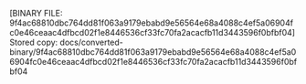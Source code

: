 [BINARY FILE: 9f4ac68810dbc764dd81f063a9179ebabd9e56564e68a4088c4ef5a06904fc0e46ceaac4dfbcd02f1e8446536cf33fc70fa2acacfb11d3443596f0bfbf04]
Stored copy: docs/converted-binary/9f4ac68810dbc764dd81f063a9179ebabd9e56564e68a4088c4ef5a06904fc0e46ceaac4dfbcd02f1e8446536cf33fc70fa2acacfb11d3443596f0bfbf04

